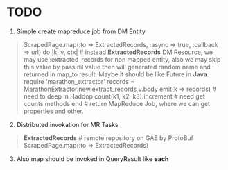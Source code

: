TODO
====

1. Simple create mapreduce job from DM Entity
> ScrapedPage.map(:to => ExtractedRecords, :async => true, :callback => url) do |k, v, ctx| # instead __ExtractedRecords__ DM Resource, we may use :extracted_records for non mapped entity, also we may skip this value by pass nil value then will generated random name and returned in map_to result. Maybe it should be like Future in __Java__.
>   require 'marathon_extractor'
>   records = MarathonExtractor.new.extract_records v.body
>   emit(k => records) # need to deep in Haddop
>   count(k1, k2, k3).increment # need get counts methods
> end # return MapReduce Job, where we can get properties and other.

2. Distributed invokation for MR Tasks
> __ExtractedRecords__ # remote repository on GAE by ProtoBuf
> ScrapedPage.map(:to => ExtractedRecords)

3. Also map should be invoked in QueryResult like __each__
